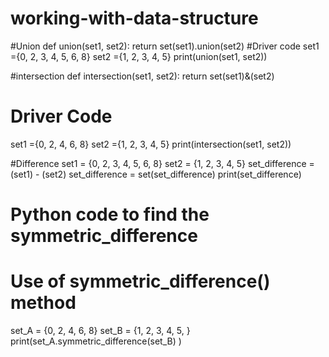 # working-with-data-structure
#Union
def union(set1, set2):
    return set(set1).union(set2)
#Driver code
set1 ={0, 2, 3, 4, 5, 6, 8}
set2 ={1, 2, 3, 4, 5}
print(union(set1, set2))


#intersection
def intersection(set1, set2): 
    return set(set1)&(set2)
# Driver Code 
set1 ={0, 2, 4, 6, 8}
set2 ={1, 2, 3, 4, 5}
print(intersection(set1, set2))


#Difference
set1 = {0, 2, 3, 4, 5, 6, 8}
set2 = {1, 2, 3, 4, 5}
set_difference = (set1) - (set2)
set_difference = set(set_difference)
print(set_difference)


# Python code to find the symmetric_difference 
# Use of symmetric_difference() method 
set_A = {0, 2, 4, 6, 8} 
set_B = {1, 2, 3, 4, 5, } 
print(set_A.symmetric_difference(set_B)
)
